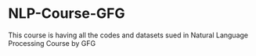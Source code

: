 # NLP-Course-GFG
This course is having all the codes and datasets sued in Natural Language Processing Course by GFG
